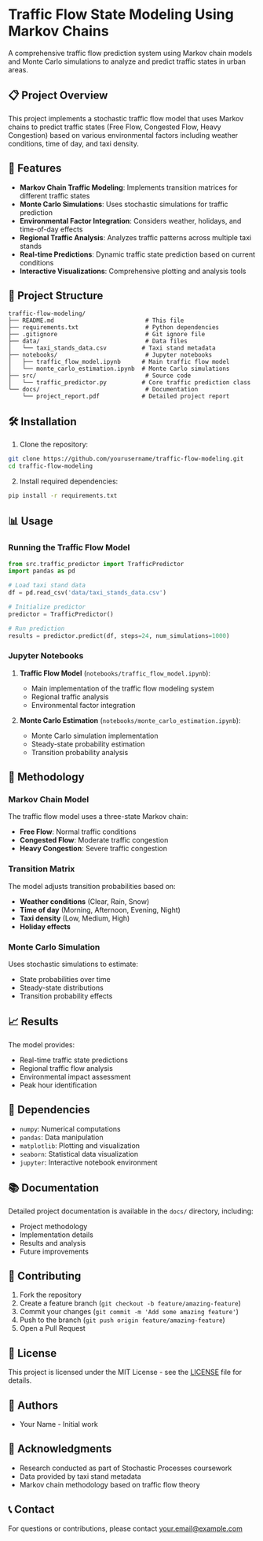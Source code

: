 # Traffic Flow State Modeling Using Markov Chains

A comprehensive traffic flow prediction system using Markov chain models and Monte Carlo simulations to analyze and predict traffic states in urban areas.

## 📋 Project Overview

This project implements a stochastic traffic flow model that uses Markov chains to predict traffic states (Free Flow, Congested Flow, Heavy Congestion) based on various environmental factors including weather conditions, time of day, and taxi density.

## 🚀 Features

- **Markov Chain Traffic Modeling**: Implements transition matrices for different traffic states
- **Monte Carlo Simulations**: Uses stochastic simulations for traffic prediction
- **Environmental Factor Integration**: Considers weather, holidays, and time-of-day effects
- **Regional Traffic Analysis**: Analyzes traffic patterns across multiple taxi stands
- **Real-time Predictions**: Dynamic traffic state prediction based on current conditions
- **Interactive Visualizations**: Comprehensive plotting and analysis tools

## 📁 Project Structure

```
traffic-flow-modeling/
├── README.md                          # This file
├── requirements.txt                   # Python dependencies
├── .gitignore                         # Git ignore file
├── data/                              # Data files
│   └── taxi_stands_data.csv          # Taxi stand metadata
├── notebooks/                         # Jupyter notebooks
│   ├── traffic_flow_model.ipynb      # Main traffic flow model
│   └── monte_carlo_estimation.ipynb  # Monte Carlo simulations
├── src/                               # Source code
│   └── traffic_predictor.py          # Core traffic prediction class
└── docs/                              # Documentation
    └── project_report.pdf            # Detailed project report
```

## 🛠️ Installation

1. Clone the repository:
```bash
git clone https://github.com/yourusername/traffic-flow-modeling.git
cd traffic-flow-modeling
```

2. Install required dependencies:
```bash
pip install -r requirements.txt
```

## 📊 Usage

### Running the Traffic Flow Model

```python
from src.traffic_predictor import TrafficPredictor
import pandas as pd

# Load taxi stand data
df = pd.read_csv('data/taxi_stands_data.csv')

# Initialize predictor
predictor = TrafficPredictor()

# Run prediction
results = predictor.predict(df, steps=24, num_simulations=1000)
```

### Jupyter Notebooks

1. **Traffic Flow Model** (`notebooks/traffic_flow_model.ipynb`):
   - Main implementation of the traffic flow modeling system
   - Regional traffic analysis
   - Environmental factor integration

2. **Monte Carlo Estimation** (`notebooks/monte_carlo_estimation.ipynb`):
   - Monte Carlo simulation implementation
   - Steady-state probability estimation
   - Transition probability analysis

## 🔬 Methodology

### Markov Chain Model

The traffic flow model uses a three-state Markov chain:
- **Free Flow**: Normal traffic conditions
- **Congested Flow**: Moderate traffic congestion
- **Heavy Congestion**: Severe traffic congestion

### Transition Matrix

The model adjusts transition probabilities based on:
- **Weather conditions** (Clear, Rain, Snow)
- **Time of day** (Morning, Afternoon, Evening, Night)
- **Taxi density** (Low, Medium, High)
- **Holiday effects**

### Monte Carlo Simulation

Uses stochastic simulations to estimate:
- State probabilities over time
- Steady-state distributions
- Transition probability effects

## 📈 Results

The model provides:
- Real-time traffic state predictions
- Regional traffic flow analysis
- Environmental impact assessment
- Peak hour identification

## 🔧 Dependencies

- `numpy`: Numerical computations
- `pandas`: Data manipulation
- `matplotlib`: Plotting and visualization
- `seaborn`: Statistical data visualization
- `jupyter`: Interactive notebook environment

## 📚 Documentation

Detailed project documentation is available in the `docs/` directory, including:
- Project methodology
- Implementation details
- Results and analysis
- Future improvements

## 🤝 Contributing

1. Fork the repository
2. Create a feature branch (`git checkout -b feature/amazing-feature`)
3. Commit your changes (`git commit -m 'Add some amazing feature'`)
4. Push to the branch (`git push origin feature/amazing-feature`)
5. Open a Pull Request

## 📄 License

This project is licensed under the MIT License - see the [LICENSE](LICENSE) file for details.

## 👥 Authors

- Your Name - Initial work

## 🙏 Acknowledgments

- Research conducted as part of Stochastic Processes coursework
- Data provided by taxi stand metadata
- Markov chain methodology based on traffic flow theory

## 📞 Contact

For questions or contributions, please contact [your.email@example.com](mailto:your.email@example.com)
